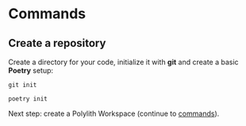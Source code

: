 # Commands

## Create a repository
Create a directory for your code, initialize it with __git__ and create a basic __Poetry__ setup:

``` shell
git init
```

``` shell
poetry init
```

Next step: create a Polylith Workspace (continue to [commands](commands.md)).
